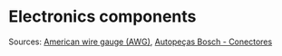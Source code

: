 # Electronics components

Sources: [American wire gauge (AWG)](https://en.wikipedia.org/wiki/American_wire_gauge), [Autopeças Bosch - Conectores](http://br.bosch-automotive.com/pt/internet/parts/parts_and_accessories_2/electronics_and_accessories/connectors_2/connectors_5.html)
